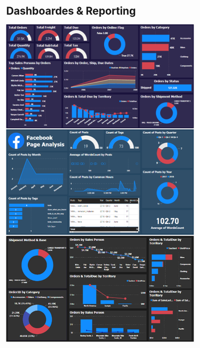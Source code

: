# Dashboardes & Reporting

<img src="Images/Dashbord.gif">
<img src="Images/Facebook Page Analysis.PNG">
<img src="Images/Screenshot (828).png">

